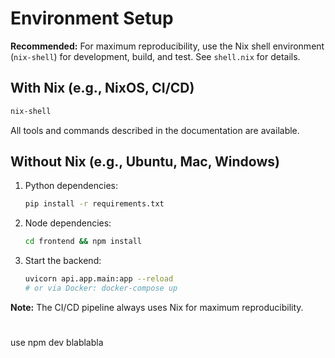 # Environment Setup

**Recommended:** For maximum reproducibility, use the Nix shell environment (`nix-shell`) for development, build, and test. See `shell.nix` for details.

## With Nix (e.g., NixOS, CI/CD)
```sh
nix-shell
```
All tools and commands described in the documentation are available.

## Without Nix (e.g., Ubuntu, Mac, Windows)
1. Python dependencies:
   ```sh
   pip install -r requirements.txt
   ```
2. Node dependencies:
   ```sh
   cd frontend && npm install
   ```
3. Start the backend:
   ```sh
   uvicorn api.app.main:app --reload
   # or via Docker: docker-compose up
   ```

**Note:** The CI/CD pipeline always uses Nix for maximum reproducibility.

# 
use npm dev blablabla
